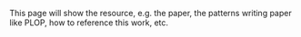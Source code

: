 ---
---

This page will show the resource, e.g. the paper, the patterns writing paper like PLOP, how to reference this work, etc.
